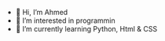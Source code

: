 - 👋 Hi, I’m Ahmed
- 👀 I’m interested in programmin
- 🌱 I’m currently learning Python, Html & CSS
<!---
Ahmed12410/Ahmed12410 is a ✨ special ✨ repository because its `README.md` (this file) appears on your GitHub profile.
You can click the Preview link to take a look at your changes.
--->
